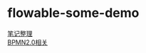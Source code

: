 # flowable-some-demo
[笔记整理](https://www.yinxiang.com/everhub/note/ff2cc99c-5775-4bb3-a849-5d8e01fd383a) 
<br>
[BPMN2.0相关](https://www.yinxiang.com/everhub/note/b3a87b4d-1638-437a-ab91-03255254a030)